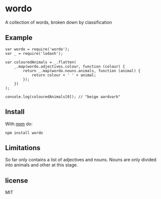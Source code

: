# wordo

A collection of words, broken down by classification

## Example

```
var wordo = require('wordo');
var _ = require('lodash');

var colouredAnimals = _.flatten(
    _.map(wordo.adjectives.colour, function (colour) {
        return _.map(wordo.nouns.animals, function (animal) {
            return colour + ' ' + animal;
        });
    })
);

console.log(colouredAnimals[0]); // "beige aardvark"

```

## Install

With [npm](https://npmjs.org) do:

```
npm install wordo
```

## Limitations

So far only contains a list of adjectives and nouns. Nouns are only divided into animals and other at this stage.

## license

MIT